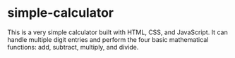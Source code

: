 # simple-calculator

This is a very simple calculator built with HTML, CSS, and JavaScript. It can handle multiple digit entries and perform the four basic mathematical functions: add, subtract, multiply, and divide.
